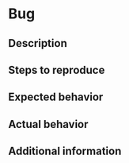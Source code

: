 # Bug

## Description

## Steps to reproduce

## Expected behavior

## Actual behavior

## Additional information
